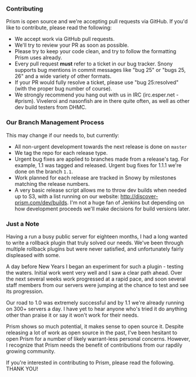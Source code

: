### Contributing

Prism is open source and we're accepting pull requests via GitHub. If you'd like to contribute, please read the following:

- We accept work via GitHub pull requests. 
- We'll try to review your PR as soon as possible.
- Please try to keep your code clean, and try to follow the formatting Prism uses already.
- Every pull request **must** refer to a ticket in our bug tracker. Snony supports bug mentions in commit messages like "bug 25" or "bugs 25, 26" and a wide variety of other formats.
- If your PR would fully resolve a ticket, please use "bug 25:resolved" (with the proper bug number of course).
- We strongly recommend you hang out with us in IRC (irc.esper.net - #prism). Viveleroi and nasonfish are in there quite often, as well as other dev build testers from DHMC.


### Our Branch Management Process

This may change if our needs to, but currently:

- All non-urgent development towards the next release is done on `master`
- We tag the repo for each release type.
- Urgent bug fixes are applied to branches made from a release's tag. For example, 1.1 was tagged and released. Urgent bug fixes for 1.1.1 we're done on the branch `1.1`.
- Work planned for each release are tracked in Snowy by milestones matching the release numbers.
- A very basic release script allows me to throw dev builds when needed up to S3, with a list running on our website: http://discover-prism.com/dev/builds. I'm not a huge fan of Jenkins but depending on how development proceeds we'll make decisions for build versions later.


### Just a Note

Having a run a busy public server for eighteen months, I had a long wanted to write a rollback plugin that truly solved our needs. We've been through multiple rollback plugins but were never satisfied, and unfortunately fairly displeased with some. 

A day before New Years I began an experiment for such a plugin - testing the waters. Initial work went very well and I saw a clear path ahead. Over the next several weeks work progressed at a rapid pace, and soon several staff members from our servers were jumping at the chance to test and see its progression.

Our road to 1.0 was extremely successful and by 1.1 we're already running on 300+ servers a day. I have yet to hear anyone who's tried it do anything other than praise it or say it won't work for their needs. 

Prism shows so much potential, it makes sense to open source it. Despite releasing a lot of work as open source in the past, I've been hesitant to open Prism for a number of likely warrant-less personal concerns. However, I recognize that Prism needs the benefit of contributions from our rapdily growing community.

If you're interested in contributing to Prism, please read the following. THANK YOU!